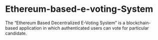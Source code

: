 # Ethereum-based-e-voting-System
The “Ethereum Based Decentralized E-Voting System” is a blockchain-based application in which authenticated users can vote for particular candidate. 
